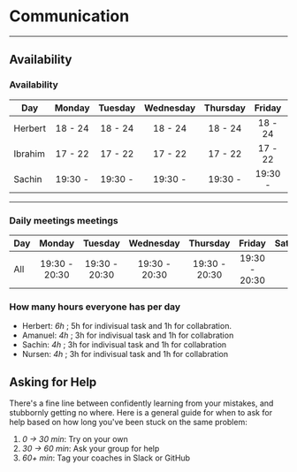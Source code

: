 # Communication

---

## Availability

### Availability

| Day     | Monday  | Tuesday | Wednesday | Thursday | Friday  | Saturday |  Sunday  |
| ------- | :-----: | :-----: | :-------: | :------: | :-----: | :------: | :------: |
| Herbert | 18 - 24 | 18 - 24 |  18 - 24  | 18 - 24  | 18 - 24 | :------: | :------: |
| Ibrahim | 17 - 22 | 17 - 22 |  17 - 22  | 17 - 22  | 17 - 22 | :------: | :------: |
| Sachin  | 19:30 - | 19:30 - |  19:30 -  | 19:30 -  | 19:30 - | :------: | :------: |

---

### Daily meetings meetings

| Day |    Monday     |    Tuesday    |   Wednesday   |   Thursday    |    Friday     | Saturday | Sunday |
| --- | :-----------: | :-----------: | :-----------: | :-----------: | :-----------: | :------: | :----: |
| All | 19:30 - 20:30 | 19:30 - 20:30 | 19:30 - 20:30 | 19:30 - 20:30 | 19:30 - 20:30 |          |        |

### How many hours everyone has per day

- Herbert: _6h_ ; 5h for indivisual task and 1h for collabration.
- Amanuel: _4h_ ; 3h for indivisual task and 1h for collabration
- Sachin: _4h_ ; 3h for indivisual task and 1h for collabration
- Nursen: _4h_ ; 3h for indivisual task and 1h for collabration

## Asking for Help

There's a fine line between confidently learning from your mistakes, and
stubbornly getting no where. Here is a general guide for when to ask for help
based on how long you've been stuck on the same problem:

1. _0 -> 30 min_: Try on your own
2. _30 -> 60 min_: Ask your group for help
3. _60+ min_: Tag your coaches in Slack or GitHub
